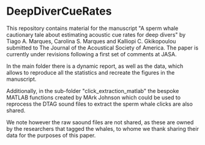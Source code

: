 # DeepDiverCueRates

This repository contains material for the manuscript "A sperm whale cautionary tale about estimating acoustic cue rates for deep divers" by Tiago A. Marques, Carolina S. Marques and Kalliopi C. Gkikopoulou submitted to The Journal of the Acoustical Society of America. The paper is currently under revisions following a first set of comments at JASA.

In the main folder there is a dynamic report, as well as the data, which allows to reproduce all the statistics and recreate the figures in the manuscript.

Additionally, in the sub-folder "click_extraction_matlab" the bespoke MATLAB functions created by MArk Johnson which could be used to reprocess the DTAG sound files to extract the sperm whale clicks are also shared. 

We note however the raw saound files are not shared, as these are owned by the researchers that tagged the whales, to whome we thank sharing their data for the purposes of this paper.

